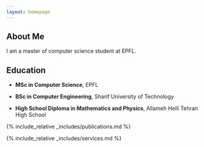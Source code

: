 ```yaml
---
layout: homepage
---
```


## About Me

I am a master of computer science student at EPFL.

## Education

- **MSc in Computer Science**, EPFL

- **BSc in Computer Engineering**, Sharif University of Technology

- **High School Diploma in Mathematics and Physics**, Allameh Helli Tehran High School

{% include_relative _includes/publications.md %}

{% include_relative _includes/services.md %}
